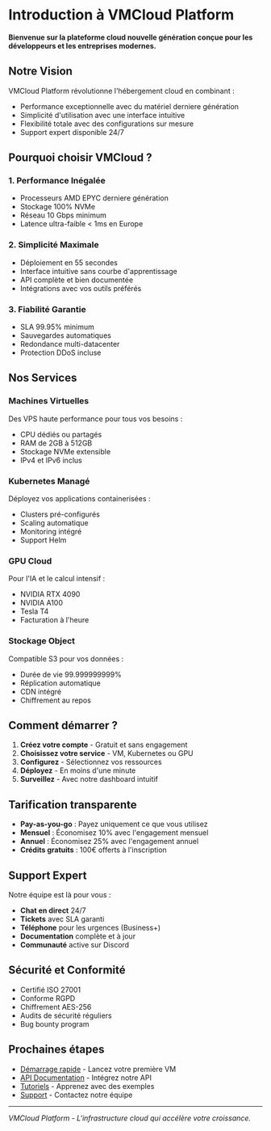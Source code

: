 # Introduction à VMCloud Platform

**Bienvenue sur la plateforme cloud nouvelle génération conçue pour les développeurs et les entreprises modernes.**

## Notre Vision

VMCloud Platform révolutionne l'hébergement cloud en combinant :
- Performance exceptionnelle avec du matériel derniere génération
- Simplicité d'utilisation avec une interface intuitive
- Flexibilité totale avec des configurations sur mesure
- Support expert disponible 24/7

## Pourquoi choisir VMCloud ?

### 1. Performance Inégalée
- Processeurs AMD EPYC derniere génération
- Stockage 100% NVMe
- Réseau 10 Gbps minimum
- Latence ultra-faible < 1ms en Europe

### 2. Simplicité Maximale
- Déploiement en 55 secondes
- Interface intuitive sans courbe d'apprentissage
- API complète et bien documentée
- Intégrations avec vos outils préférés

### 3. Fiabilité Garantie
- SLA 99.95% minimum
- Sauvegardes automatiques
- Redondance multi-datacenter
- Protection DDoS incluse

## Nos Services

### Machines Virtuelles
Des VPS haute performance pour tous vos besoins :
- CPU dédiés ou partagés
- RAM de 2GB à 512GB
- Stockage NVMe extensible
- IPv4 et IPv6 inclus

### Kubernetes Managé
Déployez vos applications containerisées :
- Clusters pré-configurés
- Scaling automatique
- Monitoring intégré
- Support Helm

### GPU Cloud
Pour l'IA et le calcul intensif :
- NVIDIA RTX 4090
- NVIDIA A100
- Tesla T4
- Facturation à l'heure

### Stockage Object
Compatible S3 pour vos données :
- Durée de vie 99.999999999%
- Réplication automatique
- CDN intégré
- Chiffrement au repos

## Comment démarrer ?

1. **Créez votre compte** - Gratuit et sans engagement
2. **Choisissez votre service** - VM, Kubernetes ou GPU
3. **Configurez** - Sélectionnez vos ressources
4. **Déployez** - En moins d'une minute
5. **Surveillez** - Avec notre dashboard intuitif

## Tarification transparente

- **Pay-as-you-go** : Payez uniquement ce que vous utilisez
- **Mensuel** : Économisez 10% avec l'engagement mensuel
- **Annuel** : Économisez 25% avec l'engagement annuel
- **Crédits gratuits** : 100€ offerts à l'inscription

## Support Expert

Notre équipe est là pour vous :
- **Chat en direct** 24/7
- **Tickets** avec SLA garanti
- **Téléphone** pour les urgences (Business+)
- **Documentation** complète et à jour
- **Communauté** active sur Discord

## Sécurité et Conformité

- Certifié ISO 27001
- Conforme RGPD
- Chiffrement AES-256
- Audits de sécurité réguliers
- Bug bounty program

## Prochaines étapes

- [Démarrage rapide](/docs/demarrage-rapide) - Lancez votre première VM
- [API Documentation](/docs/api-authentification) - Intégrez notre API
- [Tutoriels](/docs/tutorials) - Apprenez avec des exemples
- [Support](/support) - Contactez notre équipe

---

*VMCloud Platform - L'infrastructure cloud qui accélère votre croissance.*